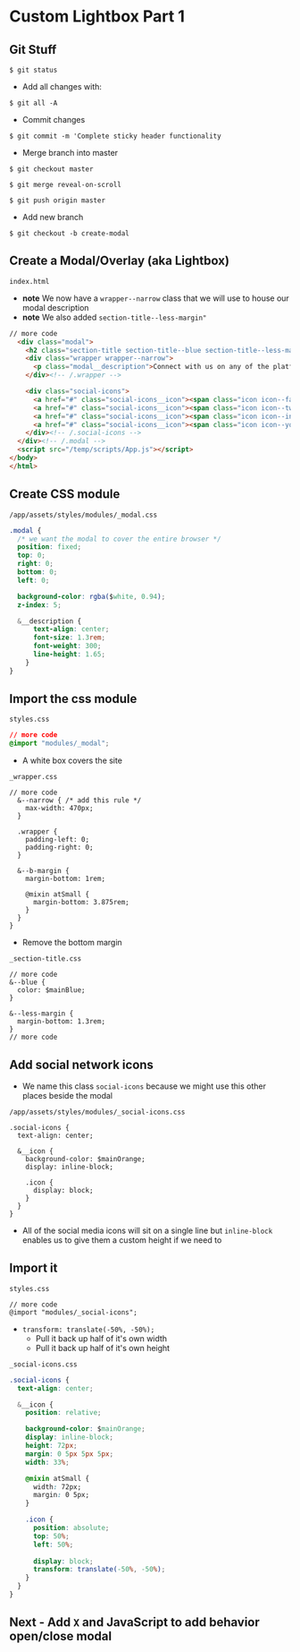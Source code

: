# Custom Lightbox Part 1

## Git Stuff
`$ git status`

* Add all changes with:

`$ git all -A`

* Commit changes

`$ git commit -m 'Complete sticky header functionality`

* Merge branch into master

`$ git checkout master`

`$ git merge reveal-on-scroll`

`$ git push origin master`

* Add new branch

`$ git checkout -b create-modal`

## Create a Modal/Overlay (aka Lightbox)
`index.html`

* **note** We now have a `wrapper--narrow` class that we will use to house our modal description
* **note** We also added `section-title--less-margin"`

```html
// more code
  <div class="modal">
    <h2 class="section-title section-title--blue section-title--less-margin"><span class="icon icon--mail section-title__icon"></span>Get in <strong>Touch</strong></h2>
    <div class="wrapper wrapper--narrow">
      <p class="modal__description">Connect with us on any of the platforms below:</p>
    </div><!-- /.wrapper -->

    <div class="social-icons">
      <a href="#" class="social-icons__icon"><span class="icon icon--facebook"></span></a>
      <a href="#" class="social-icons__icon"><span class="icon icon--twitter"></span></a>
      <a href="#" class="social-icons__icon"><span class="icon icon--instagram"></span></a>
      <a href="#" class="social-icons__icon"><span class="icon icon--youtube"></span></a>
    </div><!-- /.social-icons -->
  </div><!-- /.modal -->
  <script src="/temp/scripts/App.js"></script>
</body>
</html>
```

## Create CSS module
`/app/assets/styles/modules/_modal.css`

```css
.modal {
  /* we want the modal to cover the entire browser */
  position: fixed;
  top: 0;
  right: 0;
  bottom: 0;
  left: 0;

  background-color: rgba($white, 0.94);
  z-index: 5;

  &__description {
      text-align: center;
      font-size: 1.3rem;
      font-weight: 300;
      line-height: 1.65;
    }
}
```

## Import the css module
`styles.css`

```css
// more code
@import "modules/_modal";
```

* A white box covers the site

`_wrapper.css`

```
// more code
  &--narrow { /* add this rule */
    max-width: 470px;
  }

  .wrapper {
    padding-left: 0;
    padding-right: 0;
  }

  &--b-margin {
    margin-bottom: 1rem;

    @mixin atSmall {
      margin-bottom: 3.875rem;
    }
  }
}
```

* Remove the bottom margin

`_section-title.css`

```
// more code
&--blue {
  color: $mainBlue;
}

&--less-margin {
  margin-bottom: 1.3rem;
}
// more code
```

## Add social network icons
* We name this class `social-icons` because we might use this other places beside the modal

`/app/assets/styles/modules/_social-icons.css`

```
.social-icons {
  text-align: center;

  &__icon {
    background-color: $mainOrange;
    display: inline-block;

    .icon {
      display: block;
    }
  }
}
```

* All of the social media icons will sit on a single line but `inline-block` enables us to give them a custom height if we need to

## Import it
`styles.css`

```
// more code
@import "modules/_social-icons";
```

* `transform: translate(-50%, -50%);`
    - Pull it back up half of it's own width
    - Pull it back up half of it's own height

`_social-icons.css`

```css
.social-icons {
  text-align: center;

  &__icon {
    position: relative;

    background-color: $mainOrange;
    display: inline-block;
    height: 72px;
    margin: 0 5px 5px 5px;
    width: 33%;

    @mixin atSmall {
      width: 72px;
      margin: 0 5px;
    }

    .icon {
      position: absolute;
      top: 50%;
      left: 50%;
      
      display: block;
      transform: translate(-50%, -50%);
    }
  }
}
```

## Next - Add `X` and JavaScript to add behavior open/close modal
